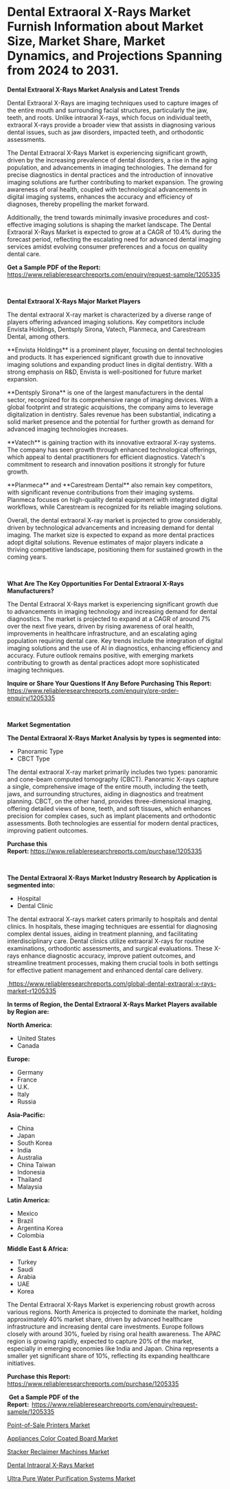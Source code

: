 <p><h1>Dental Extraoral X-Rays Market Furnish Information about Market Size, Market Share, Market Dynamics, and Projections Spanning from 2024 to 2031.</h1></p><p><strong>Dental Extraoral X-Rays Market Analysis and Latest Trends</strong></p>
<p><p>Dental Extraoral X-Rays are imaging techniques used to capture images of the entire mouth and surrounding facial structures, particularly the jaw, teeth, and roots. Unlike intraoral X-rays, which focus on individual teeth, extraoral X-rays provide a broader view that assists in diagnosing various dental issues, such as jaw disorders, impacted teeth, and orthodontic assessments.</p><p>The Dental Extraoral X-Rays Market is experiencing significant growth, driven by the increasing prevalence of dental disorders, a rise in the aging population, and advancements in imaging technologies. The demand for precise diagnostics in dental practices and the introduction of innovative imaging solutions are further contributing to market expansion. The growing awareness of oral health, coupled with technological advancements in digital imaging systems, enhances the accuracy and efficiency of diagnoses, thereby propelling the market forward.</p><p>Additionally, the trend towards minimally invasive procedures and cost-effective imaging solutions is shaping the market landscape. The Dental Extraoral X-Rays Market is expected to grow at a CAGR of 10.4% during the forecast period, reflecting the escalating need for advanced dental imaging services amidst evolving consumer preferences and a focus on quality dental care.</p></p>
<p><strong>Get a Sample PDF of the Report:&nbsp;</strong> <a href="https://www.reliableresearchreports.com/enquiry/request-sample/1205335?utm_campaign=8&utm_medium=2&utm_source=Github&utm_content=ia&utm_term=31122024&utm_id=dental-extraoral-x-rays">https://www.reliableresearchreports.com/enquiry/request-sample/1205335</a></p>
<p>&nbsp;</p>
<p><strong>Dental Extraoral X-Rays Major Market Players</strong></p>
<p><p>The dental extraoral X-ray market is characterized by a diverse range of players offering advanced imaging solutions. Key competitors include Envista Holdings, Dentsply Sirona, Vatech, Planmeca, and Carestream Dental, among others.</p><p>**Envista Holdings** is a prominent player, focusing on dental technologies and products. It has experienced significant growth due to innovative imaging solutions and expanding product lines in digital dentistry. With a strong emphasis on R&D, Envista is well-positioned for future market expansion.</p><p>**Dentsply Sirona** is one of the largest manufacturers in the dental sector, recognized for its comprehensive range of imaging devices. With a global footprint and strategic acquisitions, the company aims to leverage digitalization in dentistry. Sales revenue has been substantial, indicating a solid market presence and the potential for further growth as demand for advanced imaging technologies increases.</p><p>**Vatech** is gaining traction with its innovative extraoral X-ray systems. The company has seen growth through enhanced technological offerings, which appeal to dental practitioners for efficient diagnostics. Vatech's commitment to research and innovation positions it strongly for future growth.</p><p>**Planmeca** and **Carestream Dental** also remain key competitors, with significant revenue contributions from their imaging systems. Planmeca focuses on high-quality dental equipment with integrated digital workflows, while Carestream is recognized for its reliable imaging solutions.</p><p>Overall, the dental extraoral X-ray market is projected to grow considerably, driven by technological advancements and increasing demand for dental imaging. The market size is expected to expand as more dental practices adopt digital solutions. Revenue estimates of major players indicate a thriving competitive landscape, positioning them for sustained growth in the coming years.</p></p>
<p>&nbsp;</p>
<p><strong>What Are The Key Opportunities For Dental Extraoral X-Rays Manufacturers?</strong></p>
<p><p>The Dental Extraoral X-Rays market is experiencing significant growth due to advancements in imaging technology and increasing demand for dental diagnostics. The market is projected to expand at a CAGR of around 7% over the next five years, driven by rising awareness of oral health, improvements in healthcare infrastructure, and an escalating aging population requiring dental care. Key trends include the integration of digital imaging solutions and the use of AI in diagnostics, enhancing efficiency and accuracy. Future outlook remains positive, with emerging markets contributing to growth as dental practices adopt more sophisticated imaging techniques.</p></p>
<p><strong>Inquire or Share Your Questions If Any Before Purchasing This Report:</strong> <a href="https://www.reliableresearchreports.com/enquiry/pre-order-enquiry/1205335?utm_campaign=8&utm_medium=2&utm_source=Github&utm_content=ia&utm_term=31122024&utm_id=dental-extraoral-x-rays">https://www.reliableresearchreports.com/enquiry/pre-order-enquiry/1205335</a></p>
<p>&nbsp;</p>
<p><strong>Market Segmentation</strong></p>
<p><strong>The Dental Extraoral X-Rays Market Analysis by types is segmented into:</strong></p>
<p><ul><li>Panoramic Type</li><li>CBCT Type</li></ul></p>
<p><p>The dental extraoral X-ray market primarily includes two types: panoramic and cone-beam computed tomography (CBCT). Panoramic X-rays capture a single, comprehensive image of the entire mouth, including the teeth, jaws, and surrounding structures, aiding in diagnostics and treatment planning. CBCT, on the other hand, provides three-dimensional imaging, offering detailed views of bone, teeth, and soft tissues, which enhances precision for complex cases, such as implant placements and orthodontic assessments. Both technologies are essential for modern dental practices, improving patient outcomes.</p></p>
<p><strong>Purchase this Report:&nbsp;</strong><a href="https://www.reliableresearchreports.com/purchase/1205335?utm_campaign=8&utm_medium=2&utm_source=Github&utm_content=ia&utm_term=31122024&utm_id=dental-extraoral-x-rays">https://www.reliableresearchreports.com/purchase/1205335</a></p>
<p>&nbsp;</p>
<p><strong>The Dental Extraoral X-Rays Market Industry Research by Application is segmented into:</strong></p>
<p><ul><li>Hospital</li><li>Dental Clinic</li></ul></p>
<p><p>The dental extraoral X-rays market caters primarily to hospitals and dental clinics. In hospitals, these imaging techniques are essential for diagnosing complex dental issues, aiding in treatment planning, and facilitating interdisciplinary care. Dental clinics utilize extraoral X-rays for routine examinations, orthodontic assessments, and surgical evaluations. These X-rays enhance diagnostic accuracy, improve patient outcomes, and streamline treatment processes, making them crucial tools in both settings for effective patient management and enhanced dental care delivery.</p></p>
<p><a href="https://www.reliableresearchreports.com/global-dental-extraoral-x-rays-market-r1205335?utm_campaign=8&utm_medium=2&utm_source=Github&utm_content=ia&utm_term=31122024&utm_id=dental-extraoral-x-rays">&nbsp;https://www.reliableresearchreports.com/global-dental-extraoral-x-rays-market-r1205335</a></p>
<p><strong>In terms of Region, the Dental Extraoral X-Rays Market Players available by Region are:</strong></p>
<p>
    <p> <strong> North America: </strong>
        <ul>
            <li>United States</li>
            <li>Canada</li>
        </ul>
        </p> 
    <p> <strong> Europe: </strong>
        <ul>
            <li>Germany</li>
            <li>France</li>
            <li>U.K.</li>
            <li>Italy</li>
            <li>Russia</li>
        </ul>
        </p> 
    <p> <strong> Asia-Pacific: </strong>
        <ul>
            <li>China</li>
            <li>Japan</li>
            <li>South Korea</li>
            <li>India</li>
            <li>Australia</li>
            <li>China Taiwan</li>
            <li>Indonesia</li>
            <li>Thailand</li>
            <li>Malaysia</li>
        </ul>
        </p> 
    <p> <strong> Latin America: </strong>
        <ul>
            <li>Mexico</li>
            <li>Brazil</li>
            <li>Argentina Korea</li>
            <li>Colombia</li>
        </ul>
        </p> 
    <p> <strong> Middle East & Africa: </strong>
        <ul>
            <li>Turkey</li>
            <li>Saudi</li>
            <li>Arabia</li>
            <li>UAE</li>
            <li>Korea</li>
        </ul>
    </p>
    </p>
<p><p>The Dental Extraoral X-Rays Market is experiencing robust growth across various regions. North America is projected to dominate the market, holding approximately 40% market share, driven by advanced healthcare infrastructure and increasing dental care investments. Europe follows closely with around 30%, fueled by rising oral health awareness. The APAC region is growing rapidly, expected to capture 20% of the market, especially in emerging economies like India and Japan. China represents a smaller yet significant share of 10%, reflecting its expanding healthcare initiatives.</p></p>
<p><strong>Purchase this Report: </strong><a href="https://www.reliableresearchreports.com/purchase/1205335?utm_campaign=8&utm_medium=2&utm_source=Github&utm_content=ia&utm_term=31122024&utm_id=dental-extraoral-x-rays">https://www.reliableresearchreports.com/purchase/1205335</a></p>
<p>&nbsp;<strong>Get a Sample PDF of the Report:&nbsp;&nbsp;</strong><a href="https://www.reliableresearchreports.com/enquiry/request-sample/1205335?utm_campaign=8&utm_medium=2&utm_source=Github&utm_content=ia&utm_term=31122024&utm_id=dental-extraoral-x-rays">https://www.reliableresearchreports.com/enquiry/request-sample/1205335</a></p>
<p><strong></strong></p>
<p><p><a href="https://github.com/mcfred89/Market-Research-Report-List-1/blob/main/point-of-sale-printers-market.md?utm_campaign=8&utm_medium=2&utm_source=Github&utm_content=ia&utm_term=31122024&utm_id=dental-extraoral-x-rays">Point-of-Sale Printers Market</a></p><p><a href="https://github.com/bornergabrielle89/Market-Research-Report-List-1/blob/main/appliances-color-coated-board-market.md?utm_campaign=8&utm_medium=2&utm_source=Github&utm_content=ia&utm_term=31122024&utm_id=dental-extraoral-x-rays">Appliances Color Coated Board Market</a></p><p><a href="https://github.com/wileonie19657/Market-Research-Report-List-1/blob/main/stacker-reclaimer-machines-market.md?utm_campaign=8&utm_medium=2&utm_source=Github&utm_content=ia&utm_term=31122024&utm_id=dental-extraoral-x-rays">Stacker Reclaimer Machines Market</a></p><p><a href="https://github.com/comasnickie/Market-Research-Report-List-1/blob/main/dental-intraoral-x-rays-market.md?utm_campaign=8&utm_medium=2&utm_source=Github&utm_content=ia&utm_term=31122024&utm_id=dental-extraoral-x-rays">Dental Intraoral X-Rays Market</a></p><p><a href="https://github.com/toldenargelia86/Market-Research-Report-List-1/blob/main/ultra-pure-water-purification-systems-market.md?utm_campaign=8&utm_medium=2&utm_source=Github&utm_content=ia&utm_term=31122024&utm_id=dental-extraoral-x-rays">Ultra Pure Water Purification Systems Market</a></p></p>